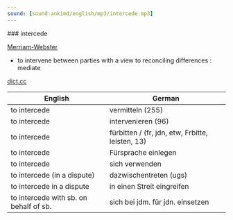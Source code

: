 ```yaml
---
sound: [sound:ankimd/english/mp3/intercede.mp3]
---
```


\### intercede

[Merriam-Webster](https://www.merriam-webster.com/dictionary/intercede)

- to intervene between parties with a view to reconciling differences : mediate

[dict.cc](https://www.dict.cc/intercede)

| English        | German       |
| -------------- | ------------ |
| to intercede | vermitteln (255) |
| to intercede | intervenieren (96) |
| to intercede | fürbitten / (fr, jdn, etw, Frbitte, leisten, 13) |
| to intercede | Fürsprache einlegen |
| to intercede | sich verwenden |
| to intercede (in a dispute) | dazwischentreten (ugs) |
| to intercede in a dispute | in einen Streit eingreifen |
| to intercede with sb. on behalf of sb. | sich bei jdm. für jdn. einsetzen |
